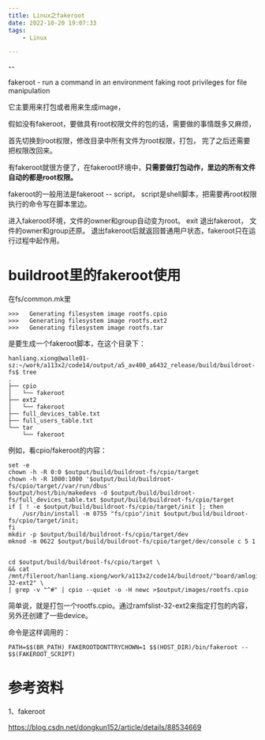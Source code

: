 ```yaml
---
title: Linux之fakeroot
date: 2022-10-20 19:07:33
tags:
	- Linux

---
```


--

fakeroot - run a command in an environment faking root privileges for file manipulation

它主要用来打包或者用来生成image，

假如没有fakeroot，要做具有root权限文件的包的话，需要做的事情既多又麻烦， 

首先切换到root权限，修改目录中所有文件为root权限，打包， 完了之后还需要把权限改回来。

有fakeroot就很方便了，在fakeroot环境中，**只需要做打包动作，里边的所有文件自动的都是root权限。**

fakeroot的一般用法是fakeroot -- script， script是shell脚本，把需要再root权限执行的命令写在脚本里边。

进入fakeroot环境，文件的owner和group自动变为root。 exit 退出fakeroot， 文件的owner和group还原。
退出fakeroot后就返回普通用户状态，fakeroot只在运行过程中起作用。



# buildroot里的fakeroot使用

在fs/common.mk里

```
>>>   Generating filesystem image rootfs.cpio
>>>   Generating filesystem image rootfs.ext2
>>>   Generating filesystem image rootfs.tar
```

是要生成一个fakeroot脚本，在这个目录下：

```
hanliang.xiong@walle01-sz:~/work/a113x2/code14/output/a5_av400_a6432_release/build/buildroot-fs$ tree
.
├── cpio
│   └── fakeroot
├── ext2
│   └── fakeroot
├── full_devices_table.txt
├── full_users_table.txt
└── tar
    └── fakeroot
```

例如，看cpio/fakeroot的内容：

```
set -e
chown -h -R 0:0 $output/build/buildroot-fs/cpio/target
chown -h -R 1000:1000 '$output/build/buildroot-fs/cpio/target//var/run/dbus'
$output/host/bin/makedevs -d $output/build/buildroot-fs/full_devices_table.txt $output/build/buildroot-fs/cpio/target
if [ ! -e $output/build/buildroot-fs/cpio/target/init ]; then 
    /usr/bin/install -m 0755 "fs/cpio"/init $output/build/buildroot-fs/cpio/target/init; 
fi
mkdir -p $output/build/buildroot-fs/cpio/target/dev
mknod -m 0622 $output/build/buildroot-fs/cpio/target/dev/console c 5 1


cd $output/build/buildroot-fs/cpio/target \
&& cat /mnt/fileroot/hanliang.xiong/work/a113x2/code14/buildroot/"board/amlogic/mesona5_av400/initramfs/ramfslist-32-ext2" \
| grep -v "^#" | cpio --quiet -o -H newc >$output/images/rootfs.cpio
```

简单说，就是打包一个rootfs.cpio。通过ramfslist-32-ext2来指定打包的内容，另外还创建了一些device。

命令是这样调用的：

```
PATH=$$(BR_PATH) FAKEROOTDONTTRYCHOWN=1 $$(HOST_DIR)/bin/fakeroot -- $$(FAKEROOT_SCRIPT)
```



# 参考资料

1、fakeroot

https://blog.csdn.net/dongkun152/article/details/88534669